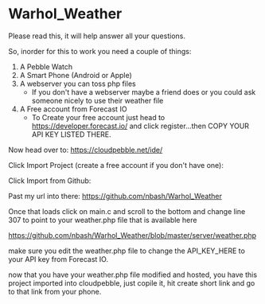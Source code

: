 Warhol_Weather
==============
Please read this, it will help answer all your questions.


So, inorder for this to work you need a couple of things:

1. A Pebble Watch
2. A Smart Phone (Android or Apple)
3. A webserver you can toss php files
    * If you don't have a webserver maybe a friend does or you could ask someone nicely to use their weather file
4. A Free account from Forecast IO
    * To Create your free account just head to https://developer.forecast.io/ and click register...then COPY YOUR API KEY LISTED THERE.


Now head over to:
https://cloudpebble.net/ide/

Click Import Project (create a free account if you don't have one):

Click Import from Github:

Past my url into there:
https://github.com/nbash/Warhol_Weather

Once that loads click on main.c and scroll to the bottom and change line 307 to point to your weather.php file that is available here

https://github.com/nbash/Warhol_Weather/blob/master/server/weather.php

make sure you edit the weather.php file to change the API_KEY_HERE to your API key from Forecast IO.

now that you have your weather.php file modified and hosted, you have this project imported into cloudpebble, just copile it, hit create short link and go to that link from your phone.
